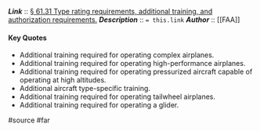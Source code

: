 ***Link***      :: [§ 61.31 Type rating requirements, additional training, and authorization requirements.](https://www.ecfr.gov/current/title-14/section-61.31)
***Description***      :: `= this.link`
***Author*** :: [[FAA]]

#### Key Quotes
* Additional training required for operating complex airplanes.
* Additional training required for operating high-performance airplanes.
* Additional training required for operating pressurized aircraft capable of operating at high altitudes.
* Additional aircraft type-specific training.
* Additional training required for operating tailwheel airplanes. 
* Additional training required for operating a glider.

#source #far